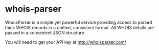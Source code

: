 whois-parser
============

WhoisParser is a simple yet powerful service providing access to parsed thick WHOIS records in a unified, consistent format.  All WHOIS details are passed in a convenient JSON structure.

You will need to get your API key at http://whoisparser.com/
